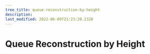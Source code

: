 ```yaml
---
tree_title: queue-reconstruction-by-height
description: 
last_modified: 2022-06-09T21:23:28.2328
---
```


# Queue Reconstruction by Height
